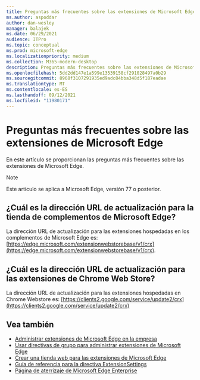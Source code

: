 ```yaml
---
title: Preguntas más frecuentes sobre las extensiones de Microsoft Edge
ms.author: aspoddar
author: dan-wesley
manager: balajek
ms.date: 06/29/2021
audience: ITPro
ms.topic: conceptual
ms.prod: microsoft-edge
ms.localizationpriority: medium
ms.collection: M365-modern-desktop
description: Preguntas más frecuentes sobre las extensiones de Microsoft Edge
ms.openlocfilehash: 5dd2dd147e1a599e13539158cf291028497a0b29
ms.sourcegitcommit: 8968f3107291935ed9adc84bba348d5f187eadae
ms.translationtype: MT
ms.contentlocale: es-ES
ms.lasthandoff: 09/12/2021
ms.locfileid: "11980171"
---
```

# <a name="faq-for-microsoft-edge-extensions"></a>Preguntas más frecuentes sobre las extensiones de Microsoft Edge

En este artículo se proporcionan las preguntas más frecuentes sobre las extensiones de Microsoft Edge.

> [!NOTE]
> Este artículo se aplica a Microsoft Edge, versión 77 o posterior.

## <a name="what-is-the-update-url-for-the-microsoft-edge-add-ons-store"></a>¿Cuál es la dirección URL de actualización para la tienda de complementos de Microsoft Edge?

La dirección URL de actualización para las extensiones hospedadas en los complementos de Microsoft Edge es: [https://edge.microsoft.com/extensionwebstorebase/v1/crx](https://edge.microsoft.com/extensionwebstorebase/v1/crx).

## <a name="what-is-the-update-url-for-chrome-web-store-extensions"></a>¿Cuál es la dirección URL de actualización para las extensiones de Chrome Web Store?

La dirección URL de actualización para las extensiones hospedadas en Chrome Webstore es: [https://clients2.google.com/service/update2/crx](https://clients2.google.com/service/update2/crx)

## <a name="see-also"></a>Vea también

- [Administrar extensiones de Microsoft Edge en la empresa](microsoft-edge-manage-extensions.md)
- [Usar directivas de grupo para administrar extensiones de Microsoft Edge](microsoft-edge-manage-extensions-policies.md)
- [Crear una tienda web para las extensiones de Microsoft Edge](microsoft-edge-manage-extensions-webstore.md)
- [Guía de referencia para la directiva ExtensionSettings](microsoft-edge-manage-extensions-ref-guide.md)
- [Página de aterrizaje de Microsoft Edge Enterprise](https://aka.ms/EdgeEnterprise)
